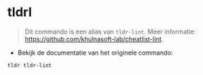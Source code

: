 # tldrl

> Dit commando is een alias van `tldr-lint`.
> Meer informatie: <https://github.com/khulnasoft-lab/cheatlist-lint>.

- Bekijk de documentatie van het originele commando:

`tldr tldr-lint`
